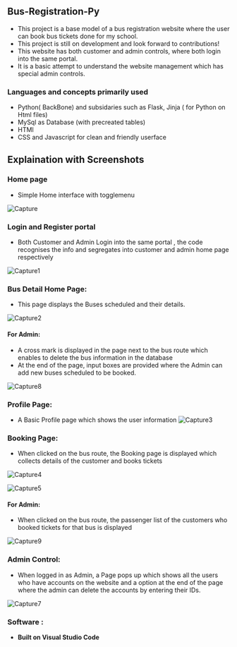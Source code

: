 

## Bus-Registration-Py

- This project is a base model of a bus registration website where the user can book bus tickets done for my school.
- This project is still on development and look forward to contributions!
- This website has both customer and admin controls, where both login into the same portal.
- It is a basic attempt to understand the website management which has special admin controls.

### Languages and concepts primarily used
 - Python( BackBone) and subsidaries such as Flask, Jinja ( for Python on Html files)
 - MySql as Database (with precreated tables)
 -  HTMl
 -  CSS and Javascript for clean and friendly userface


## Explaination with Screenshots

### Home page
* Simple Home interface with togglemenu

![Capture](https://user-images.githubusercontent.com/47426594/93707198-15cb0600-fb4a-11ea-8b31-fac194b262f8.PNG)

### Login and Register portal
* Both Customer and Admin Login into the same portal , the code recognises the info and segregates into customer and admin home page respectively

![Capture1](https://user-images.githubusercontent.com/47426594/93707201-16639c80-fb4a-11ea-96a0-7ae4bac8ca5e.PNG)

### Bus Detail Home Page:
* This page displays the Buses scheduled and their details.

![Capture2](https://user-images.githubusercontent.com/47426594/93707205-182d6000-fb4a-11ea-8087-fe40188b8ee1.PNG)
<br>
#### For Admin:
* A cross mark is displayed in the page next to the bus route which enables to delete the bus information in the database
* At the end of the page, input boxes are provided where the Admin can add new buses scheduled to be booked.

![Capture8](https://user-images.githubusercontent.com/47426594/93707221-267b7c00-fb4a-11ea-9bb2-2621e4579cc4.PNG)

### Profile Page:
* A Basic Profile page which shows the user information
![Capture3](https://user-images.githubusercontent.com/47426594/93707210-1a8fba00-fb4a-11ea-9a8b-e1a0a7026be9.PNG)

### Booking Page:
* When clicked on the bus route, the Booking page is displayed which collects details of the customer and books tickets

![Capture4](https://user-images.githubusercontent.com/47426594/93707212-1e234100-fb4a-11ea-8e76-dfdcf47814f7.PNG)
<br>

![Capture5](https://user-images.githubusercontent.com/47426594/93707215-20859b00-fb4a-11ea-8083-22e188fd25fb.PNG)
<br>

#### For Admin:
* When clicked on the bus route, the passenger list of the customers who booked tickets for that bus is displayed

![Capture9](https://user-images.githubusercontent.com/47426594/93707223-27aca900-fb4a-11ea-8eee-667be772576a.PNG)

### Admin Control:
* When logged in as Admin, a Page pops up which shows all the users who have accounts on the website and a option at the end of the page where the admin can delete the accounts by entering their IDs.

![Capture7](https://user-images.githubusercontent.com/47426594/93707220-25e2e580-fb4a-11ea-8cb9-459859ed194e.PNG)




### Software :
- <b>Built on<b> Visual Studio Code
